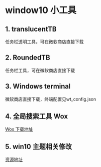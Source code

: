 # window10 小工具

## 1. translucentTB
任务栏透明工具，可在微软商店直接下载

## 2. RoundedTB
任务栏工具，可在微软商店直接下载

## 3. Windows terminal 
微软商店直接下载，终端配置见wt_config.json

## 4. 全局搜索工具 Wox
[Wox 下载地址](https://github.com/Wox-launcher/Wox)

## 5. win10 主题相关修改
[资源地址](https://zhutix.com/tag/win10-zhuti/)

